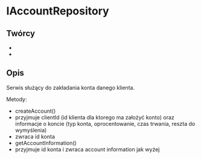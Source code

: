 IAccountRepository
==================

Twórcy
---
 -
 -
 
Opis
---
Serwis służący do zakładania konta danego klienta.

Metody:
 - createAccount()
  - przyjmuje clientId (id klienta dla ktorego ma założyć konto) oraz informacje o koncie (typ konta, oprocentowanie, czas trwania, reszta do wymyślenia)
  - zwraca id konta
 - getAccountInformation()
  - przyjmuje id konta i zwraca account information jak wyżej
